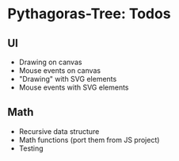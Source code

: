 # Pythagoras-Tree: Todos
## UI
* Drawing on canvas
* Mouse events on canvas
* "Drawing" with SVG elements
* Mouse events with SVG elements

## Math
* Recursive data structure
* Math functions (port them from JS project)
* Testing
